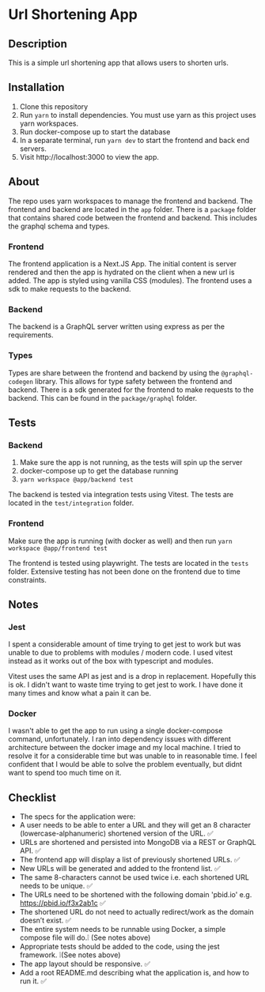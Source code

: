 # Url Shortening App

## Description

This is a simple url shortening app that allows users to shorten urls.

## Installation

1. Clone this repository
2. Run `yarn` to install dependencies. You must use yarn as this project uses yarn workspaces.
3. Run docker-compose up to start the database
4. In a separate terminal, run `yarn dev` to start the frontend and back end servers.
5. Visit http://localhost:3000 to view the app.

## About

The repo uses yarn workspaces to manage the frontend and backend. The frontend and backend are located in the `app` folder. There is a `package` folder that contains shared code between the frontend and backend. This includes the graphql schema and types.

### Frontend

The frontend application is a Next.JS App. The initial content is server rendered and then the app is hydrated on the client when a new url is added. The app is styled using vanilla CSS (modules). The frontend uses a sdk to make requests to the backend.

### Backend

The backend is a GraphQL server written using express as per the requirements.

### Types

Types are share between the frontend and backend by using the `@graphql-codegen` library. This allows for type safety between the frontend and backend. There is a sdk generated for the frontend to make requests to the backend. This can be found in the `package/graphql` folder.

## Tests

### Backend
 1. Make sure the app is not running, as the tests will spin up the server
 2. docker-compose up to get the database running
 3. `yarn workspace @app/backend test`

The backend is tested via integration tests using Vitest. The tests are located in the `test/integration` folder.

### Frontend

Make sure the app is running (with docker as well) and then run
`yarn workspace @app/frontend test`

The frontend is tested using playwright. The tests are located in the `tests` folder. Extensive testing has not been done on the frontend due to time constraints.

## Notes

### Jest

I spent a considerable amount of time trying to get jest to work but was unable to due to problems with modules / modern code. I used vitest instead as it works out of the box with typescript and modules.

Vitest uses the same API as jest and is a drop in replacement. Hopefully this is ok. I didn't want to waste time trying to get jest to work. I have done it many times and know what a pain it can be.

### Docker

I wasn't able to get the app to run using a single docker-compose command, unfortunately. I ran into dependency issues with different architecture between the docker image and my local machine. I tried to resolve it for a considerable time but was unable to in reasonable time. I feel confident that I would be able to solve the problem eventually, but didnt want to spend too much time on it.

## Checklist
- The specs for the application were:
- A user needs to be able to enter a URL and they will get an 8 character (lowercase-alphanumeric) shortened version of the URL. ✅
- URLs are shortened and persisted into MongoDB via a REST or GraphQL API. ✅
- The frontend app will display a list of previously shortened URLs. ✅
- New URLs will be generated and added to the frontend list. ✅
- The same 8-characters cannot be used twice i.e. each shortened URL needs to be unique. ✅
- The URLs need to be shortened with the following domain 'pbid.io' e.g. https://pbid.io/f3x2ab1c ✅
- The shortened URL do not need to actually redirect/work as the domain doesn’t exist. ✅
- The entire system needs to be runnable using Docker, a simple compose file will do.❕ (See notes above)
- Appropriate tests should be added to the code, using the jest framework. ❕(See notes above)
- The app layout should be responsive. ✅
- Add a root README.md describing what the application is, and how to run it. ✅
